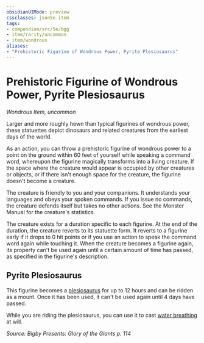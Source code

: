 ```yaml
---
obsidianUIMode: preview
cssclasses: json5e-item
tags:
- compendium/src/5e/bgg
- item/rarity/uncommon
- item/wondrous
aliases: 
- "Prehistoric Figurine of Wondrous Power, Pyrite Plesiosaurus"
---
```

# Prehistoric Figurine of Wondrous Power, Pyrite Plesiosaurus
*Wondrous Item, uncommon*  


Larger and more roughly hewn than typical figurines of wondrous power, these statuettes depict dinosaurs and related creatures from the earliest days of the world.

As an action, you can throw a prehistoric figurine of wondrous power to a point on the ground within 60 feet of yourself while speaking a command word, whereupon the figurine magically transforms into a living creature. If the space where the creature would appear is occupied by other creatures or objects, or if there isn't enough space for the creature, the figurine doesn't become a creature.

The creature is friendly to you and your companions. It understands your languages and obeys your spoken commands. If you issue no commands, the creature defends itself but takes no other actions. See the Monster Manual for the creature's statistics.

The creature exists for a duration specific to each figurine. At the end of the duration, the creature reverts to its statuette form. It reverts to a figurine early if it drops to 0 hit points or if you use an action to speak the command word again while touching it. When the creature becomes a figurine again, its property can't be used again until a certain amount of time has passed, as specified in the figurine's description.

## Pyrite Plesiosaurus

This figurine becomes a [plesiosaurus](5E2014官方资源/bestiary/beast/plesiosaurus.md) for up to 12 hours and can be ridden as a mount. Once it has been used, it can't be used again until 4 days have passed.

While you are riding the plesiosaurus, you can use it to cast [water breathing](5E2014官方资源/spells/water-breathing.md) at will.

*Source: Bigby Presents: Glory of the Giants p. 114*